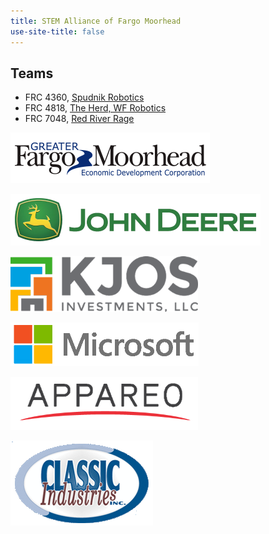 ```yaml
---
title: STEM Alliance of Fargo Moorhead
use-site-title: false
---
```


## Teams
- FRC 4360, [Spudnik Robotics](http://www.moorheadrobotics.org/)
- FRC 4818, [The Herd, WF Robotics](http://www.wfrobotics.org/)
- FRC 7048, [Red River Rage](http://www.redriverrage.com)

[![Greater Fargo/Moorhead Economic Development Corporation](logos/gfmedc.png)](http://gfmedc.com/)

[![John Deere](logos/johndeere.png)](http://deere.com/)

[![KJOS Investments](logos/kjos.png)](http://www.kjosinvestments.com/)

[![Microsoft](logos/microsoft.png)](https://www.microsoft.com/)

[![Appareo](logos/appareo.png)](https://www.appareo.com/)

[![Classic Industries](logos/classicindustries.png)](http://www.alumadeck.com/)
